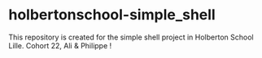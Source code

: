 # holbertonschool-simple_shell
This repository is created for the simple shell project in Holberton School Lille. Cohort 22, Ali &amp; Philippe !
